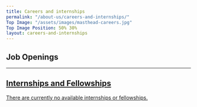 ```yaml
---
title: Careers and internships
permalink: "/about-us/careers-and-internships/"
Top Image: "/assets/images/masthead-careers.jpg"
Top Image Position: 50% 30%
layout: careers-and-internships
---
```


## Job Openings<a href="https://dcscores.talentlyft.com/" target="_blank">

 
<div id="talentlyftWidget" class="talentlyft"></div>
<script type="text/javascript" charset="utf-8">
        window.tlOptions = {
            elementId: 'talentlyftWidget',
            companyId: '726c0f6b-ca44-4b37-8652-9fcdef778fae',
            language: 'en',
            fontFamily: 'Open Sans',
            status: ["Published"],
            departments: [],
            locations: [],
            tags: [],
            sort: 'az', // Available options: 'az', 'za', 'modified_date', 'published_date', 'status'
            pageSize: 10, // Max: 200
            fontSize: '12px',
            color: '#00467f',
            applicationFormOn: 'careerSite', // Available options: 'widget', 'careerSite'
            fontUrl: 'https://fonts.googleapis.com/css?family=Open+Sans'            
        };
        
        var aws = document.createElement('script');
        aws.onload = function() { talentlyftWidget.render(window.tlOptions); };
        aws.src = 'https://www.talentlyft.com/jswidget';
        document.body.appendChild(aws);
</script> 

---

## Internships and Fellowships

There are currently no available internships or fellowships.